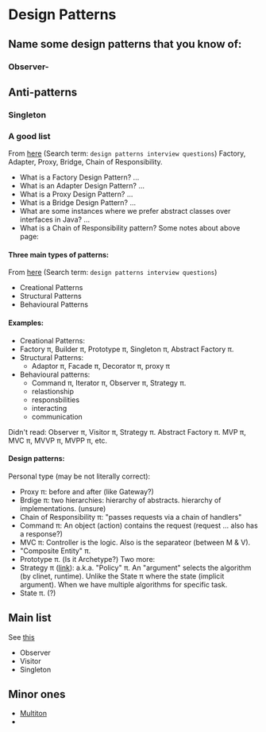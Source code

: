 # Design Patterns

## Name some design patterns that you know of:
### Observer-
### 

## Anti-patterns
### Singleton


### A good list
From [here](https://www.interviewbit.com/design-patterns-interview-questions/) (Search term: `design patterns interview questions`)
Factory, Adapter, Proxy, Bridge, Chain of Responsibility.
* What is a Factory Design Pattern? ...
* What is an Adapter Design Pattern? ...
* What is a Proxy Design Pattern? ...
* What is a Bridge Design Pattern? ...
* What are some instances where we prefer abstract classes over interfaces in Java? ...
* What is a Chain of Responsibility pattern?
Some notes about above page:

#### Three main types of patterns:
From [here](https://www.interviewbit.com/design-patterns-interview-questions/) (Search term: `design patterns interview questions`)
* Creational Patterns
* Structural Patterns
* Behavioural Patterns

#### Examples:
* Creational Patterns:
*   Factory π, Builder π, Prototype π, Singleton π, Abstract Factory π.
* Structural Patterns:
   * Adaptor π, Facade π, Decorator π, proxy π
* Behavioural patterns:
   * Command π, Iterator π, Observer π, Strategy π.
   * relastionship
   * responsbilities
   * interacting
   * communication

Didn't read: Observer π, Visitor π,
Strategy π. Abstract Factory π.
MVP π, MVC π, MVVP π, MVPP π, etc.

#### Design patterns:
Personal type (may be not literally correct):
* Proxy π: before and after (like Gateway?)
* Brdige π: two hierarchies: hierarchy of abstracts. hierarchy of implementations. (unsure)
* Chain of Responsibility π: "passes requests via a chain of handlers" 
* Command π: An object (action) contains the request (request ... also has a response?)
* MVC π: Controller is the logic. Also is the separateor (between M & V).
* "Composite Entity" π. 
* Prototype π. (Is it Archetype?)
Two more:
* Strategy π ([link](https://www.digitalocean.com/community/tutorials/strategy-design-pattern-in-java-example-tutorial)):
a.k.a. "Policy" π. An "argument" selects the algorithm (by clinet, runtime). Unlike the State π where the state (implicit argument). When we have multiple algorithms for specific task.
* State π. (?)

## Main list
See [this](https://en.wikipedia.org/wiki/Design_Patterns)
* Observer
* Visitor
* Singleton

## Minor ones
* [Multiton](https://en.wikipedia.org/wiki/Multiton_pattern)
* 
